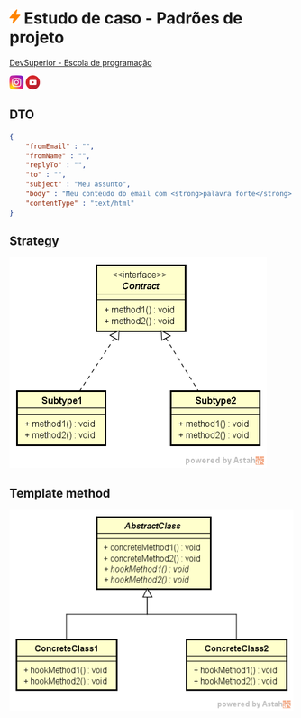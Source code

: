 # ![DevSuperior logo](https://raw.githubusercontent.com/devsuperior/bds-assets/main/ds/devsuperior-logo-small.png) Estudo de caso - Padrões de projeto
[DevSuperior - Escola de programação](https://devsuperior.com.br)

[![DevSuperior no Instagram](https://raw.githubusercontent.com/devsuperior/bds-assets/main/ds/ig-icon.png)](https://instagram.com/devsuperior.ig)
[![DevSuperior no Youtube](https://raw.githubusercontent.com/devsuperior/bds-assets/main/ds/yt-icon.png)](https://youtube.com/devsuperior)

## DTO

```json
{
    "fromEmail" : "",
    "fromName" : "",
    "replyTo" : "",
    "to" : "",
    "subject" : "Meu assunto",
    "body" : "Meu conteúdo do email com <strong>palavra forte</strong> destacada.",
    "contentType" : "text/html"
}
```

## Strategy

![Image](https://raw.githubusercontent.com/devsuperior/aula-dp1/main/img/strategy.png "Strategy")


## Template method

![Image](https://raw.githubusercontent.com/devsuperior/aula-dp1/main/img/template-method.png "Template method")
